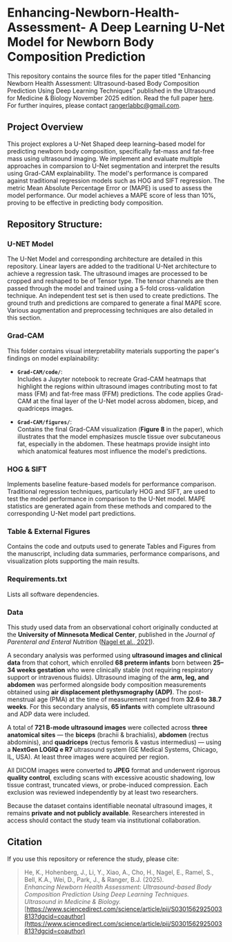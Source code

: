 # Enhancing-Newborn-Health-Assessment- A Deep Learning U-Net Model for Newborn Body Composition Prediction
This repository contains the source files for the paper titled "Enhancing Newborn Health Assessment: Ultrasound-based Body Composition Prediction Using Deep Learning Techniques" published in the Ultrasound for Medicine &amp; Biology November 2025 edition. Read the full paper [here](https://www.sciencedirect.com/science/article/pii/S0301562925003813?dgcid=coauthor). For further inquires, please contact rangerlabbc@gmail.com.

## Project Overview

This project explores a U-Net Shaped deep learning–based model for predicting newborn body composition, specifically fat-mass and fat-free mass using ultrasound imaging.
We implement and evaluate multiple approaches in comparsion to U-Net segmentation and interpret the results using Grad-CAM explainability. The model's performance is compared against traditional regression models such as HOG and SIFT regression. The metric Mean Absolute Percentage Error or (MAPE) is used to assess the model performance. Our model achieves a MAPE score of less than 10%, proving to be effective in predicting body composition.

## Repository Structure: 
### U-NET Model
The U-Net Model and corresponding architecture are detailed in this repository. Linear layers are added to the traditional U-Net architecture to achieve a regression task. The ultrasound images are processed to be cropped and reshaped to be of Tensor type. The tensor channels are then passed through the model and trained using a 5-fold cross-validation technique. An independent test set is then used to create predictions. The ground truth and predictions are compared to generate a final MAPE score. Various augmentation and preprocessing techniques are also detailed in this section. 

### Grad-CAM
This folder contains visual interpretability materials supporting the paper's findings on model explainability:

- **`Grad-CAM/code/`**:  
  Includes a Jupyter notebook to recreate Grad-CAM heatmaps that highlight the regions within ultrasound images contributing most to fat mass (FM) and fat-free mass (FFM) predictions. The code applies Grad-CAM at the final layer of the U-Net model across abdomen, bicep, and quadriceps images.

- **`Grad-CAM/figures/`**:  
  Contains the final Grad-CAM visualization (**Figure 8** in the paper), which illustrates that the model emphasizes muscle tissue over subcutaneous fat, especially in the abdomen. These heatmaps provide insight into which anatomical features most influence the model's predictions.
  
### HOG & SIFT
Implements baseline feature-based models for performance comparison. Traditional regression techniques, particularly HOG and SIFT, are used to test the model performance in comparison to the U-Net model. MAPE statistics are generated again from these methods and compared to the corresponding U-Net model part predictions.

### Table & External Figures
Contains the code and outputs used to generate Tables and Figures from the manuscript, including data summaries, performance comparisons, and visualization plots supporting the main results.

### Requirements.txt
Lists all software dependencies.

### Data

This study used data from an observational cohort originally conducted at the **University of Minnesota Medical Center**, published in the *Journal of Parenteral and Enteral Nutrition* ([Nagel et al., 2021](https://aspenjournals.onlinelibrary.wiley.com/doi/10.1002/jpen.1829)).  

A secondary analysis was performed using **ultrasound images and clinical data** from that cohort, which enrolled **68 preterm infants** born between **25–34 weeks gestation** who were clinically stable (not requiring respiratory support or intravenous fluids). Ultrasound imaging of the **arm, leg, and abdomen** was performed alongside body composition measurements obtained using **air displacement plethysmography (ADP)**. The post-menstrual age (PMA) at the time of measurement ranged from **32.6 to 38.7 weeks**. For this secondary analysis, **65 infants** with complete ultrasound and ADP data were included.  

A total of **721 B-mode ultrasound images** were collected across **three anatomical sites** — the **biceps** (brachii & brachialis), **abdomen** (rectus abdominis), and **quadriceps** (rectus femoris & vastus intermedius) — using a **NextGen LOGIQ e R7** ultrasound system (GE Medical Systems, Chicago, IL, USA). At least three images were acquired per region.  

All DICOM images were converted to **JPEG** format and underwent rigorous **quality control**, excluding scans with excessive acoustic shadowing, low tissue contrast, truncated views, or probe-induced compression. Each exclusion was reviewed independently by at least two researchers.   

Because the dataset contains identifiable neonatal ultrasound images, it remains **private and not publicly available**. Researchers interested in access should contact the study team via institutional collaboration.  

## Citation
If you use this repository or reference the study, please cite:

> He, K., Hohenberg, J., Li, Y., Xiao, A., Cho, H., Nagel, E., Ramel, S., Bell, K.A., Wei, D., Park, J., & Ranger, B.J. (2025).  
> *Enhancing Newborn Health Assessment: Ultrasound-based Body Composition Prediction Using Deep Learning Techniques.*  
> *Ultrasound in Medicine & Biology.* [https://www.sciencedirect.com/science/article/pii/S0301562925003813?dgcid=coauthor](https://www.sciencedirect.com/science/article/pii/S0301562925003813?dgcid=coauthor)

